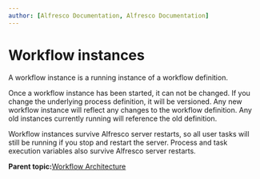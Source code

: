 ```yaml
---
author: [Alfresco Documentation, Alfresco Documentation]
---
```


# Workflow instances

A workflow instance is a running instance of a workflow definition.

Once a workflow instance has been started, it can not be changed. If you change the underlying process definition, it will be versioned. Any new workflow instance will reflect any changes to the workflow definition. Any old instances currently running will reference the old definition.

Workflow instances survive Alfresco server restarts, so all user tasks will still be running if you stop and restart the server. Process and task execution variables also survive Alfresco server restarts.

**Parent topic:**[Workflow Architecture](../concepts/wf-architecture.md)


